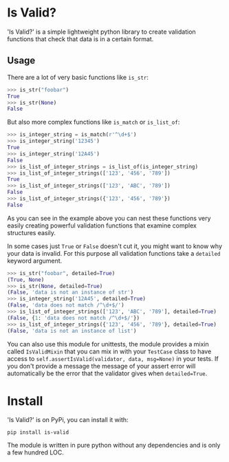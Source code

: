 # Is Valid?
'Is Valid?' is a simple lightweight python library to create validation functions
that check that data is in a certain format.

## Usage
There are a lot of very basic functions like `is_str`:
```python
>>> is_str("foobar")
True
>>> is_str(None)
False
```
But also more complex functions like `is_match` or `is_list_of`:
```python
>>> is_integer_string = is_match(r'^\d+$')
>>> is_integer_string('12345')
True
>>> is_integer_string('12A45')
False
>>> is_list_of_integer_strings = is_list_of(is_integer_string)
>>> is_list_of_integer_strings(['123', '456', '789'])
True
>>> is_list_of_integer_strings(['123', 'ABC', '789'])
False
>>> is_list_of_integer_strings({'123', '456', '789'})
False
```
As you can see in the example above you can nest these functions very easily
creating powerful validation functions that examine complex structures easily.

In some cases just `True` or `False` doesn't cut it, you might want to know why
your data is invalid. For this purpose all validation functions take a
`detailed` keyword argument.
```python
>>> is_str("foobar", detailed=True)
(True, None)
>>> is_str(None, detailed=True)
(False, 'data is not an instance of str')
>>> is_integer_string('12A45', detailed=True)
(False, 'data does not match /^\d+$/')
>>> is_list_of_integer_strings(['123', 'ABC', '789'], detailed=True)
(False, {1: 'data does not match /^\d+$/'})
>>> is_list_of_integer_strings({'123', '456', '789'}, detailed=True)
(False, 'data is not an instance of list')
```
You can also use this module for unittests, the module provides a mixin called
`IsValidMixin` that you can mix in with your `TestCase` class to have access to
`self.assertIsValid(validator, data, msg=None)` in your tests. If you don't
provide a message the message of your assert error will automatically be the
error that the validator gives when `detailed=True`.

# Install
'Is Valid?' is on PyPi, you can install it with:
```
pip install is-valid
```
The module is written in pure python without any dependencies and is only a few
hundred LOC.
